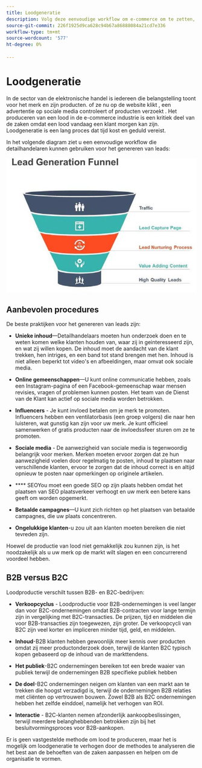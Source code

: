 ```yaml
---
title: Loodgeneratie
description: Volg deze eenvoudige workflow om e-commerce om te zetten, leidt tot het overbrengen van klanten.
source-git-commit: 226f1925d9ca628c94b67a86888084a21cd7e336
workflow-type: tm+mt
source-wordcount: '577'
ht-degree: 0%

---
```



# Loodgeneratie

In de sector van de elektronische handel is iedereen die belangstelling toont voor het merk en zijn producten. of ze nu op de website klikt , een advertentie op sociale media controleert of producten verzoekt . Het produceren van een lood in de e-commerce industrie is een kritiek deel van de zaken omdat een lood vandaag een klant morgen kan zijn. Loodgeneratie is een lang proces dat tijd kost en geduld vereist.

In het volgende diagram ziet u een eenvoudige workflow die detailhandelaren kunnen gebruiken voor het genereren van leads:

![Loodgeneratiefunctie](../../assets/playbooks/lead-generation-funnel.png)

## Aanbevolen procedures

De beste praktijken voor het genereren van leads zijn:

- **Unieke inhoud**—Detailhandelaars moeten hun onderzoek doen en te weten komen welke klanten houden van, waar zij in geinteresseerd zijn, en wat zij willen kopen. De inhoud moet de aandacht van de klant trekken, hen intriges, en een band tot stand brengen met hen. Inhoud is niet alleen beperkt tot video&#39;s en afbeeldingen, maar omvat ook sociale media.

- **Online gemeenschappen**—U kunt online communicatie hebben, zoals een Instagram-pagina of een Facebook-gemeenschap waar mensen revisies, vragen of problemen kunnen posten. Het team van de Dienst van de Klant kan actief op sociale media worden betrokken.

- **Influencers** - Je kunt invloed betalen om je merk te promoten. Influencers hebben een ventilatorbasis (een groep volgers) die naar hen luisteren, wat gunstig kan zijn voor uw merk. Je kunt officieel samenwerken of gratis producten naar de invloedssfeer sturen om ze te promoten.

- **Sociale media** - De aanwezigheid van sociale media is tegenwoordig belangrijk voor merken. Merken moeten ervoor zorgen dat ze hun aanwezigheid voelen door regelmatig te posten, inhoud te plaatsen naar verschillende klanten, ervoor te zorgen dat de inhoud correct is en altijd opnieuw te posten naar opmerkingen op originele artikelen.

- **** SEOYou moet een goede SEO op zijn plaats hebben omdat het plaatsen van SEO plaatsverkeer verhoogt en uw merk een betere kans geeft om worden opgemerkt.

- **Betaalde campagnes**—U kunt zich richten op het plaatsen van betaalde campagnes, die uw plaats concentreren.

- **Ongelukkige klanten**-u zou uit aan klanten moeten bereiken die niet tevreden zijn.

Hoewel de productie van lood niet gemakkelijk zou kunnen zijn, is het noodzakelijk als u uw merk op de markt wilt slagen en een concurrerend voordeel hebben.

## B2B versus B2C

Loodproductie verschilt tussen B2B- en B2C-bedrijven:

- **Verkoopcyclus** - Loodproductie voor B2B-ondernemingen is veel langer dan voor B2C-ondernemingen omdat B2B-contracten voor lange termijn zijn in vergelijking met B2C-transacties. De prijzen, tijd en middelen die voor B2B-transacties zijn toegewezen, zijn groter. De verkoopcycli van B2C zijn veel korter en impliceren minder tijd, geld, en middelen.

- **Inhoud**-B2B klanten hebben gewoonlijk meer kennis over producten omdat zij meer productonderzoek doen, terwijl de klanten B2C typisch kopen gebaseerd op de inhoud van de markttendens.

- **Het publiek**-B2C ondernemingen bereiken tot een brede waaier van publiek terwijl de ondernemingen B2B specifieke publiek hebben

- **De doel**-B2C ondernemingen neigen om klanten van een markt aan te trekken die hoogst verzadigd is, terwijl de ondernemingen B2B relaties met cliënten op vertrouwen bouwen. Zowel B2B als B2C ondernemingen hebben het zelfde einddoel, namelijk het verhogen van ROI.

- **Interactie** - B2C-klanten nemen afzonderlijk aankoopbeslissingen, terwijl meerdere belanghebbenden betrokken zijn bij het besluitvormingsproces voor B2B-aankopen.

Er is geen vastgestelde methode om lood te produceren, maar het is mogelijk om loodgeneratie te verhogen door de methodes te analyseren die het best aan de behoeften van de zaken aanpassen en helpen om de organisatie te vormen.
